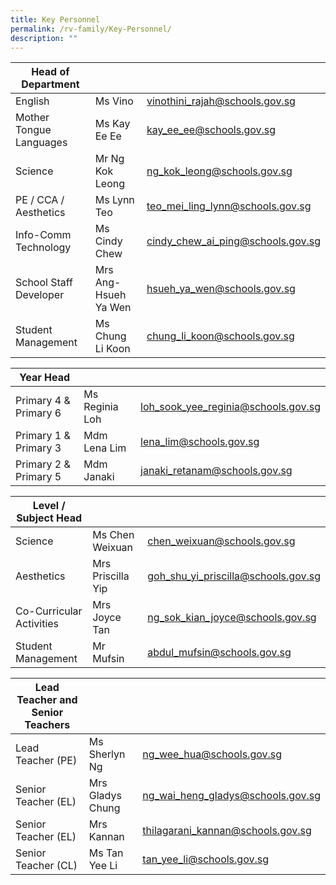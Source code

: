 ```yaml
---
title: Key Personnel
permalink: /rv-family/Key-Personnel/
description: ""
---
```

|  Head of Department |   |   |
|---|---|---|
| English     | Ms Vino  | vinothini_rajah@schools.gov.sg |
| Mother Tongue Languages | Ms Kay Ee Ee | kay_ee_ee@schools.gov.sg |
| Science | Mr Ng Kok Leong | ng_kok_leong@schools.gov.sg |
| PE / CCA / Aesthetics | Ms Lynn Teo | teo_mei_ling_lynn@schools.gov.sg |
| Info-Comm Technology | Ms Cindy Chew | cindy_chew_ai_ping@schools.gov.sg  |
| School Staff Developer | Mrs Ang-Hsueh Ya Wen | hsueh_ya_wen@schools.gov.sg  |
| Student Management | Ms Chung Li Koon | chung_li_koon@schools.gov.sg

| Year Head  |   |   |
|---|---|---|
| Primary 4 & Primary 6 | Ms Reginia Loh  | loh_sook_yee_reginia@schools.gov.sg  |
| Primary 1 & Primary 3 | Mdm Lena Lim  | lena_lim@schools.gov.sg  |
| Primary 2 & Primary 5 | Mdm Janaki | janaki_retanam@schools.gov.sg

| Level / Subject Head  |   |   |
|---|---|---|
| Science | Ms Chen Weixuan | chen_weixuan@schools.gov.sg  |
| Aesthetics  | Mrs Priscilla Yip | goh_shu_yi_priscilla@schools.gov.sg  |
| Co-Curricular Activities | Mrs Joyce Tan | ng_sok_kian_joyce@schools.gov.sg |
| Student Management | Mr Mufsin | abdul_mufsin@schools.gov.sg

| Lead Teacher and Senior Teachers  |   |   |
|---|---|---|
| Lead Teacher (PE) | Ms Sherlyn Ng  | ng_wee_hua@schools.gov.sg  |
| Senior Teacher (EL) | Mrs Gladys Chung  | ng_wai_heng_gladys@schools.gov.sg  |
| Senior Teacher (EL) | Mrs Kannan | thilagarani_kannan@schools.gov.sg  |
| Senior Teacher (CL) | Ms Tan Yee Li | tan_yee_li@schools.gov.sg